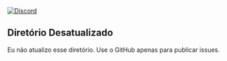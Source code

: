 [![Discord](https://img.shields.io/discord/310432830138089472?label=Discord)](https://discord.gg/JqDPnQCzrA)

## Diretório Desatualizado

Eu não atualizo esse diretório. Use o GitHub apenas para publicar issues.